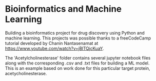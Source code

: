 # Bioinformatics and Machine Learning

Building a bioinformatics project for drug discovery using Python and machine learning. This projects was possible thanks to a freeCodeCamp tutorial developed by Chanin Nantasenamat at https://www.youtube.com/watch?v=jBlTQjcKuaY. 

The 'Acetylcholinesterase' folder contains several jupyter notebook files along with the corresponding .csv and .txt files for building a ML model. This is an example based on work done for this particular target protein, acetycholinesterase.
